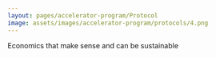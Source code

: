 ```yaml
---
layout: pages/accelerator-program/Protocol
image: assets/images/accelerator-program/protocols/4.png
---
```


Economics that make sense and can be sustainable
